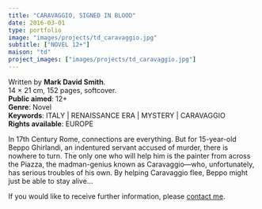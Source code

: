 ```yaml
---
title: "CARAVAGGIO, SIGNED IN BLOOD"
date: 2016-03-01
type: portfolio
image: "images/projects/td_caravaggio.jpg"
subtitle: ["NOVEL 12+"]
maison: "td"
project_images: ["images/projects/td_caravaggio.jpg"]
---
```


Written by **Mark David Smith**.   
14 × 21 cm, 152 pages, softcover.   
**Public aimed**: 12+   
**Genre**: Novel      
**Keywords**: ITALY | RENAISSANCE ERA | MYSTERY | CARAVAGGIO    
**Rights available**: EUROPE 
 
 
 
In 17th Century Rome, connections are everything.
But for 15-year-old Beppo Ghirlandi, an indentured servant accused of murder, there is nowhere to turn. 
The only one who will help him is the painter from across the Piazza, the madman-genius known as Caravaggio—who, 
unfortunately, has serious troubles of his own. 
By helping Caravaggio flee, Beppo might just be able to stay alive... 





If you would like to receive further information, please [contact me](mailto:melanie.guillaumin.edition@gmail.com).


